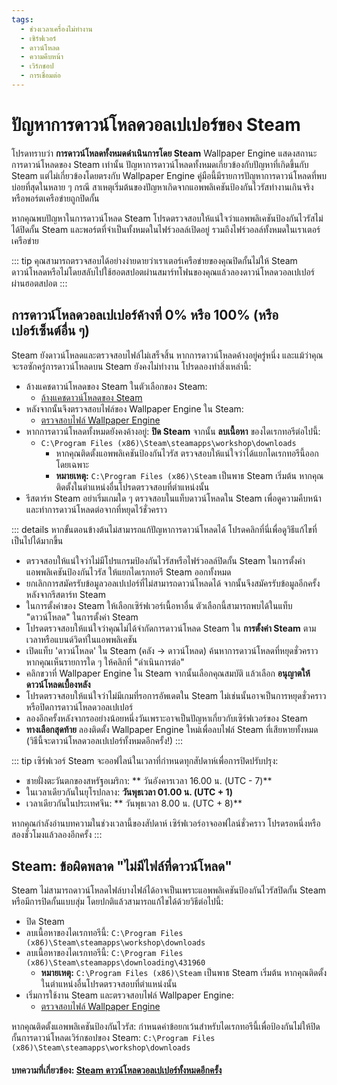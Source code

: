 ```yaml
---
tags:
  - ช่วงเวลาเครื่องไม่ทำงาน
  - เซิร์ฟเวอร์
  - ดาวน์โหลด
  - ความคืบหน้า
  - เวิร์กชอป
  - การเชื่อมต่อ
---
```


# ปัญหาการดาวน์โหลดวอลเปเปอร์ของ Steam

โปรดทราบว่า **การดาวน์โหลดทั้งหมดดำเนินการโดย Steam** Wallpaper Engine แสดงสถานะการดาวน์โหลดของ Steam เท่านั้น ปัญหาการดาวน์โหลดทั้งหมดเกี่ยวข้องกับปัญหาที่เกิดขึ้นกับ Steam แต่ไม่เกี่ยวข้องโดยตรงกับ Wallpaper Engine คู่มือนี้มีรายการปัญหาการดาวน์โหลดที่พบบ่อยที่สุดในหลาย ๆ กรณี สาเหตุเริ่มต้นของปัญหาเกิดจากแอพพลิเคชันป้องกันไวรัสทำงานเกินจริงหรือพอร์ตเครือข่ายถูกปิดกั้น

หากคุณพบปัญหาในการดาวน์โหลด Steam โปรดตรวจสอบให้แน่ใจว่าแอพพลิเคชันป้องกันไวรัสไม่ได้ปิดกั้น Steam และพอร์ตที่จำเป็นทั้งหมดในไฟร์วอลล์เปิดอยู่ รวมถึงไฟร์วอลล์ทั้งหมดในเราเตอร์เครือข่าย

::: tip คุณสามารถตรวจสอบได้อย่างง่ายดายว่าเราเตอร์เครือข่ายของคุณปิดกั้นไม่ให้ Steam ดาวน์โหลดหรือไม่โดยสลับไปใช้ฮอตสปอตผ่านสมาร์ทโฟนของคุณแล้วลองดาวน์โหลดวอลเปเปอร์ผ่านฮอตสปอต :::

## การดาวน์โหลดวอลเปเปอร์ค้างที่ 0% หรือ 100% (หรือเปอร์เซ็นต์อื่น ๆ)
Steam ยังดาวน์โหลดและตรวจสอบไฟล์ไม่เสร็จสิ้น หากการดาวน์โหลดค้างอยู่ครู่หนึ่ง และแม้ว่าคุณจะรอซักครู่การดาวน์โหลดบน Steam ยังคงไม่ทำงาน โปรดลองทำสิ่งเหล่านี้:

* ล้างแคชดาวน์โหลดของ Steam ในตัวเลือกของ Steam:
  * [ล้างแคชดาวน์โหลดของ Steam](https://support.steampowered.com/kb_article.php?ref=3134-TIAL-4638)
* หลังจากนั้นจึงตรวจสอบไฟล์ของ Wallpaper Engine ใน Steam:
  * [ตรวจสอบไฟล์ Wallpaper Engine](https://support.steampowered.com/kb_article.php?ref=2037-QEUH-3335)
* หากการดาวน์โหลดทั้งหมดยังคงค้างอยู่: **ปิด Steam** จากนั้น **ลบเนื้อหา** ของไดเรกทอรีต่อไปนี้:
  * `C:\Program Files (x86)\Steam\steamapps\workshop\downloads`
    * หากคุณติดตั้งแอพพลิเคชันป้องกันไวรัส ตรวจสอบให้แน่ใจว่าได้แยกไดเรกทอรีนี้ออกโดยเฉพาะ
    * **หมายเหตุ:** `C:\Program Files (x86)\Steam` เป็นพาธ Steam เริ่มต้น หากคุณติดตั้งในตำแหน่งอื่นโปรดตรวจสอบที่ตำแหน่งนั้น
* รีสตาร์ท Steam อย่าเริ่มเกมใด ๆ ตรวจสอบในแท็บดาวน์โหลดใน Steam เพื่อดูความคืบหน้าและทำการดาวน์โหลดต่อจากที่หยุดไว้ชั่วคราว

::: details หากขั้นตอนข้างต้นไม่สามารถแก้ปัญหาการดาวน์โหลดได้ โปรดคลิกที่นี่เพื่อดูวิธีแก้ไขที่เป็นไปได้มากขึ้น
* ตรวจสอบให้แน่ใจว่าไม่มีโปรแกรมป้องกันไวรัสหรือไฟร์วอลล์ปิดกั้น Steam ในการตั้งค่าแอพพลิเคชันป้องกันไวรัส ให้แยกไดเรกทอรี Steam ออกทั้งหมด
* ยกเลิกการสมัครรับข้อมูลวอลเปเปอร์ที่ไม่สามารถดาวน์โหลดได้ จากนั้นจึงสมัครรับข้อมูลอีกครั้งหลังจากรีสตาร์ท Steam
* ในการตั้งค่าของ Steam ให้เลือกเซิร์ฟเวอร์เนื้อหาอื่น ตัวเลือกนี้สามารถพบได้ในแท็บ "ดาวน์โหลด" ในการตั้งค่า Steam
* โปรดตรวจสอบให้แน่ใจว่าคุณไม่ได้จำกัดการดาวน์โหลด Steam ใน **การตั้งค่า Steam** ตามเวลาหรือแบนด์วิดท์ในแอพพลิเคชัน
* เปิดแท็บ 'ดาวน์โหลด' ใน Steam (คลัง -> ดาวน์โหลด) ค้นหาการดาวน์โหลดที่หยุดชั่วคราว หากคุณเห็นรายการใด ๆ ให้คลิกที่ "ดำเนินการต่อ"
* คลิกขวาที่ Wallpaper Engine ใน Steam จากนั้นเลือกคุณสมบัติ แล้วเลือก **อนุญาตให้ดาวน์โหลดเบื้องหลัง**
* โปรดตรวจสอบให้แน่ใจว่าไม่มีเกมที่รอการอัพเดตใน Steam ไม่เช่นนั้นอาจเป็นการหยุดชั่วคราวหรือปิดการดาวน์โหลดวอลเปเปอร์
* ลองอีกครั้งหลังจากรออย่างน้อยหนึ่งวันเพราะอาจเป็นปัญหาเกี่ยวกับเซิร์ฟเวอร์ของ Steam
* **ทางเลือกสุดท้าย** ลองติดตั้ง Wallpaper Engine ใหม่เพื่อลบไฟล์ Steam ที่เสียหายทั้งหมด (วิธีนี้จะดาวน์โหลดวอลเปเปอร์ทั้งหมดอีกครั้ง!) :::

::: tip เซิร์ฟเวอร์ Steam จะออฟไลน์ในเวลาที่กำหนดทุกสัปดาห์เพื่อการปิดปรับปรุง:

* ชายฝั่งตะวันตกของสหรัฐอเมริกา: ** วันอังคารเวลา 16.00 น. (UTC - 7)**
* ในเวลาเดียวกันในยุโรปกลาง: **วันพุธเวลา 01.00 น. (UTC + 1)**
* เวลาเดียวกันในประเทศจีน: ** วันพุธเวลา 8.00 น. (UTC + 8)**

หากคุณกำลังอ่านบทความในช่วงเวลานี้ของสัปดาห์ เซิร์ฟเวอร์อาจออฟไลน์ชั่วคราว โปรดรอหนึ่งหรือสองชั่วโมงแล้วลองอีกครั้ง :::

## Steam: ข้อผิดพลาด "ไม่มีไฟล์ที่ดาวน์โหลด"

Steam ไม่สามารถดาวน์โหลดไฟล์บางไฟล์ได้อาจเป็นเพราะแอพพลิเคชันป้องกันไวรัสปิดกั้น Steam หรือมีการปิดกั้นแบบสุ่ม โดยปกติแล้วสามารถแก้ไขได้ด้วยวิธีต่อไปนี้:

* ปิด Steam
* ลบเนื้อหาของไดเรกทอรีนี้: `C:\Program Files (x86)\Steam\steamapps\workshop\downloads`
* ลบเนื้อหาของไดเรกทอรีนี้: `C:\Program Files (x86)\Steam\steamapps\downloading\431960`
  * **หมายเหตุ:** `C:\Program Files (x86)\Steam` เป็นพาธ Steam เริ่มต้น หากคุณติดตั้งในตำแหน่งอื่นโปรดตรวจสอบที่ตำแหน่งนั้น
* เริ่มการใช้งาน Steam และตรวจสอบไฟล์ Wallpaper Engine:
  * [ตรวจสอบไฟล์ Wallpaper Engine](https://support.steampowered.com/kb_article.php?ref=2037-QEUH-3335)

หากคุณติดตั้งแอพพลิเคชันป้องกันไวรัส: กำหนดค่าข้อยกเว้นสำหรับไดเรกทอรีนี้เพื่อป้องกันไม่ให้ปิดกั้นการดาวน์โหลดเวิร์กชอปของ Steam: `C:\Program Files (x86)\Steam\steamapps\workshop\downloads`

#### บทความที่เกี่ยวข้อง: [Steam ดาวน์โหลดวอลเปเปอร์ทั้งหมดอีกครั้ง](/steam/redownload)